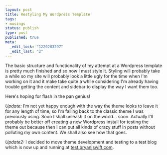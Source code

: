 ```yaml
--- 
layout: post
title: Restyling My Wordpress Template
tags: 
- musings
status: publish
type: post
published: true
meta: 
  _edit_lock: "1220283297"
  _edit_last: "2"
---
```

The basic structure and functionality of my attempt at a Wordpress template is pretty much finished and so now I must style it. Styling will probably take a while so my site will probably look a little ugly for the time when I'm working on it and it make take quite a while considering I'm already having trouble getting the content and sidebar to display the way I want them too.

Here's hoping for flash in the pan genius!

<em>Update:</em> I'm not yet happy enough with the way the theme looks to leave it for any length of time, so I'm falling back to the classic theme I was previously using. Soon I shall unleash it on the world... soon. Actually I'll probably be better off creating a new Wordpress install for testing the theme out because then I can put all kinds of crazy stuff in posts without polluting my own content. We shall also see how that goes.

<em>Update2:</em> I decided to move theme development and testing to a test blog which is now up and running at <a href="http://test.bryanjswift.com" title="BJS Test Blog">test.bryanjswift.com</a>.
